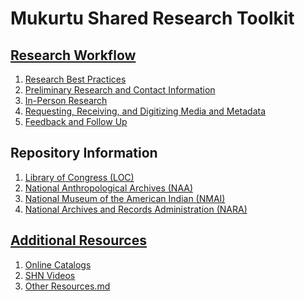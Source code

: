 # Mukurtu Shared Research Toolkit


## [Research Workflow](Research%20Workflow)
1. [Research Best Practices]()
2. [Preliminary Research and Contact Information]()
3. [In-Person Research]()
4. [Requesting, Receiving, and Digitizing Media and Metadata]()
5. [Feedback and Follow Up]()

## Repository Information
1. [Library of Congress (LOC)]()
2. [National Anthropological Archives (NAA)]()
3. [National Museum of the American Indian (NMAI)]()
4. [National Archives and Records Administration (NARA)]()

## [Additional Resources](Additional%20Resources)
1. [Online Catalogs]()
2. [SHN Videos]()
3. [Other Resources.md]()
